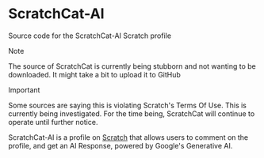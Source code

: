 # ScratchCat-AI
Source code for the ScratchCat-AI Scratch profile

> [!NOTE]
> The source of ScratchCat is currently being stubborn and not wanting to be downloaded. It might take a bit to upload it to GitHub

> [!IMPORTANT]
> Some sources are saying this is violating Scratch's Terms Of Use. This is currently being investigated. For the time being, ScratchCat will continue to operate until further notice.

ScratchCat-AI is a profile on [Scratch](scratch.mit.edu) that allows users to comment on the profile, and get an AI Response, powered by Google's Generative AI. 
